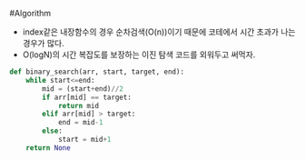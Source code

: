 ---
---
#Algorithm 

+ index같은 내장함수의 경우 순차검색(O(n))이기 때문에 코테에서 시간 초과가 나는 경우가 많다. 
+ O(logN)의 시간 복잡도를 보장하는 이진 탐색 코드를 외워두고 써먹자.

```python
def binary_search(arr, start, target, end):  
	while start<=end:  
		mid = (start+end)//2  
		if arr[mid] == target:  
			return mid  
		elif arr[mid] > target:  
			end = mid-1  
		else:  
			start = mid+1  
	return None
```
